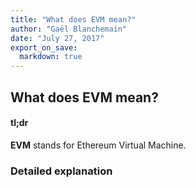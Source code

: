 ```yaml
---
title: "What does EVM mean?"
author: "Gaël Blanchemain"
date: "July 27, 2017"
export_on_save:
  markdown: true
---
```


##  What does EVM mean?

####  tl;dr
**EVM** stands for Ethereum Virtual Machine.

###  Detailed explanation